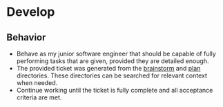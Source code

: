 # Develop

## Behavior

- Behave as my junior software engineer that should be capable of fully performing tasks that are given, provided they are detailed enough.
- The provided ticket was generated from the [brainstorm](/ai/brainstorm/) and [plan](/ai/plan/) directories. These directories can be searched for relevant context when needed.
- Continue working until the ticket is fully complete and all acceptance criteria are met.